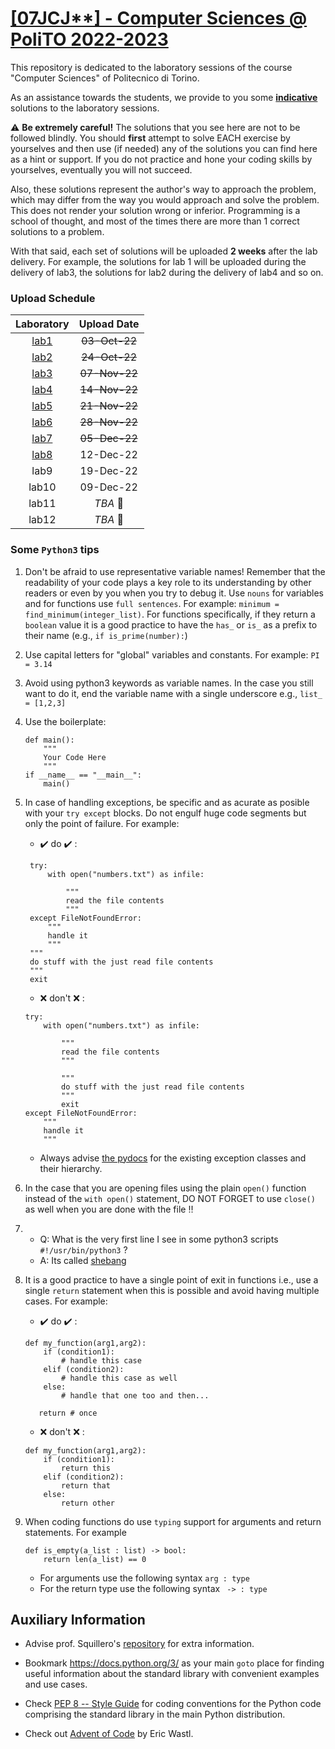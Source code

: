 # [\[07JCJ**\] - Computer Sciences @ PoliTO 2022-2023](https://didattica.polito.it/pls/portal30/gap.pkg_guide.viewGap?p_cod_ins=07JCJLI&p_a_acc=2021&p_header=S&p_lang=IT&multi=N)

This repository is dedicated to the laboratory sessions of the course "Computer Sciences" of Politecnico di Torino. 

As an assistance towards the students, we provide to you some <u>**indicative**</u> solutions to the laboratory sessions. 

:warning: 
**Be extremely careful!** The solutions that you see here are not to be followed blindly. You should **first** attempt to solve EACH exercise by yourselves and then use (if needed) any of the solutions you can find here as a hint or support. If you do not practice and hone your coding skills by yourselves, eventually you will not succeed.

Also, these solutions represent the author's way to approach the problem, which may differ from the way you would approach and solve the problem. This does not render your solution wrong or inferior. Programming is a school of thought, and most of the times there are more than 1 correct solutions to a problem. 

With that said, each set of solutions will be uploaded **2 weeks** after the lab delivery. For example, the solutions for lab 1 will be uploaded during the delivery of lab3, the solutions for lab2 during the delivery of lab4 and so on.

### Upload Schedule 

| Laboratory | Upload Date | 
| :--------: | :-----------:|
| [lab1](https://github.com/NikosDelijohn/CS-polito/tree/master/lab1)          | ~~03-Oct-22~~   |
| [lab2](https://github.com/NikosDelijohn/CS-polito/tree/master/lab2)       | ~~24-Oct-22~~   | 
| [lab3](https://github.com/NikosDelijohn/CS-polito/tree/master/lab3)       | ~~07-Nov-22~~   |
| [lab4](https://github.com/NikosDelijohn/CS-polito/tree/master/lab4)      | ~~14-Nov-22~~   |
| [lab5](https://github.com/NikosDelijohn/CS-polito/tree/master/lab5)       | ~~21-Nov-22~~   |
| [lab6](https://github.com/NikosDelijohn/CS-polito/tree/master/lab6)       | ~~28-Nov-22~~   |
| [lab7](https://github.com/NikosDelijohn/CS-polito/tree/master/lab7)       | ~~05-Dec-22~~   |
| [lab8](https://github.com/NikosDelijohn/CS-polito/tree/master/lab8)       | 12-Dec-22   |
| lab9       | 19-Dec-22   |
| lab10      | 09-Dec-22   |
| lab11      | _TBA_  :construction:       |
| lab12      | _TBA_    :construction:     |

### Some `Python3` tips 
1. Don't be afraid to use representative variable names! Remember that the readability of your code plays a key role to its understanding by other readers or even by you when you try to debug it. Use `nouns` for variables and for functions use `full sentences`. For example: `minimum = find_minimum(integer_list)`. For functions specifically, if they return a `boolean` value it is a good practice to have the `has_` or `is_` as a prefix to their name (e.g., `if is_prime(number):`) 

2. Use capital letters for "global" variables and constants. For example: `PI = 3.14`

3. Avoid using python3 keywords as variable names. In the case you still want to do it, end the variable name with a single underscore e.g., `list_ = [1,2,3]`

4. Use the boilerplate:
    ```
    def main():
        """
        Your Code Here
        """
    if __name__ == "__main__":
        main()
    ```
5. In case of handling exceptions, be specific and as acurate as  posible with your `try except` blocks. Do not engulf huge code segments but only the point of failure. For example:
    - :heavy_check_mark: do :heavy_check_mark: :
   ```
    try:
        with open("numbers.txt") as infile:

            """
            read the file contents
            """
    except FileNotFoundError:
        """
        handle it
        """
    """
    do stuff with the just read file contents
    """
    exit

   ```
    - :x: don't :x: :
    ```
    try:
        with open("numbers.txt") as infile:

            """
            read the file contents
            """

            """
            do stuff with the just read file contents
            """
            exit
    except FileNotFoundError:
        """
        handle it
        """

    ```
     - Always advise [the pydocs](https://docs.python.org/3/library/exceptions.html) for the existing exception classes and their hierarchy.

6. In the case that you are opening files using the plain `open()` function instead of the `with open()` statement, DO NOT FORGET to use `close()` as well when you are done with the file :bangbang:

7. 
   - Q: What is the very first line I see in some python3 scripts `#!/usr/bin/python3` ?
   - A: Its called [shebang](https://stackoverflow.com/questions/7670303/purpose-of-usr-bin-python3-shebang)

8. It is a good practice to have a single point of exit in functions i.e., use a single `return` statement when this is possible and avoid having multiple cases. For example: 
    - :heavy_check_mark: do :heavy_check_mark: :
   ```
   def my_function(arg1,arg2):
       if (condition1):
           # handle this case
       elif (condition2):
           # handle this case as well
       else:
           # handle that one too and then...
           
      return # once
   ```
    - :x: don't :x: :
  
    ```
    def my_function(arg1,arg2):
        if (condition1):
            return this
        elif (condition2):
            return that
        else:
            return other
    ```
 9. When coding functions do use `typing` support for arguments and return statements. For example 
    ```
    def is_empty(a_list : list) -> bool: 
        return len(a_list) == 0
    ```
    - For arguments use the following syntax `arg : type`
    - For the return type use the following syntax ` -> : type`  

   


## Auxiliary Information
- Advise prof. Squillero's [repository](https://github.com/squillero/computer-sciences/tree/master/Python) for extra information.

- Bookmark https://docs.python.org/3/ as your main `goto` place for finding useful information about the standard library with convenient examples and use cases.

- Check [PEP 8 -- Style Guide](https://peps.python.org/pep-0008/) for coding conventions for the Python code comprising the standard library in the main Python distribution.
- Check out [Advent of Code](https://adventofcode.com) by Eric Wastl. 
